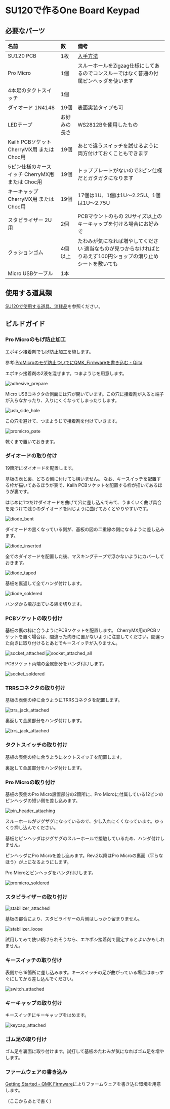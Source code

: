 # SU120で作るOne Board Keypad

## 必要なパーツ
<!--- Bill Of Materials -->
| 名前 | 数 | 備考 | 
|:-|:-|:-|
| SU120 PCB | 1枚 | [入手方法](../common/pcb_order_guide.md) |
| Pro Micro | 1個 | スルーホールをZigzag仕様にしてあるのでコンスルーではなく普通の付属ピンヘッダを使います |
| 4本足のタクトスイッチ | 1個 | |
| ダイオード 1N4148 | 19個 | 表面実装タイプも可 |
| LEDテープ | お好みの長さ | WS2812Bを使用したもの |
| Kailh PCBソケット CherryMX用 または Choc用 | 19個 | あとで違うスイッチを試せるように両方付けておくこともできます|
| 5ピン仕様のキースイッチ CherryMX用 または Choc用 | 19個 | トッププレートがないので3ピン仕様だとガタガタになります |
| キーキャップ CherryMX用 または Choc用 | 19個 | 17個は1U、1個は1U～2.25U、1個は1U～2.75U |
| スタビライザー 2U用 | 2個 | PCBマウントのもの 2Uサイズ以上のキーキャップを付ける場合にお好みで |
| クッションゴム | 4個以上 | たわみが気になれば増やしてください 適当なものが見つからなければとりあえず100円ショップの滑り止めシートを敷いても |
| Micro USBケーブル | 1本 | |

## 使用する道具類

[SU120で使用する道具、消耗品](../common/tool_guide_jp.md)を参照ください。

## ビルドガイド

### Pro Microのもげ防止加工

エポキシ接着剤でもげ防止加工を施します。

参考:[ProMicroのモゲ防止ついでにQMK_Firmwareを書き込む - Qiita](https://qiita.com/hdbx/items/2f3e4ddfcadda2a5578e)

エポキシ接着剤の2液を混ぜます。つまようじを用意します。

![adhesive_prepare](adhesive_prepare.jpg)

Micro USBコネクタの側面には穴が開いています。この穴に接着剤が入ると端子が入らなかったり、入りにくくなってしまったりします。

![usb_side_hole](usb_side_hole.jpg)

この穴を避けて、つまようじで接着剤を付けていきます。

![promicro_pate](promicro_pate.jpg)

乾くまで置いておきます。


### ダイオードの取り付け

19箇所にダイオードを配置します。

基板の表と裏、どちら側に付けても構いません。
なお、キースイッチを配置する枠が描いてあるほうが表で、Kailh PCBソケットを配置する枠が描いてあるほうが裏です。

はじめに1つだけダイオードを曲げて穴に差し込んでみて、うまくいく曲げ具合を見つけて残りのダイオードを同じように曲げておくとやりやすいです。

![diode_bent](diode_bent.jpg)

ダイオードの黒くなっている側が、基板の図の二重線の側になるように差し込みます。

![diode_inserted](diode_inserted.jpg)

全てのダイオードを配置した後、マスキングテープで浮かないようにカバーしておきます。

![diode_taped](diode_taped.jpg)

基板を裏返して全てハンダ付けします。

![diode_soldered](diode_soldered.jpg)

ハンダから飛び出ている線を切ります。

### PCBソケットの取り付け

基板の裏の枠に合うようにPCBソケットを配置します。
CherryMX用のPCBソケットを置く場合は、間違った向きに置かないように注意してください。間違った向きに取り付けるとあとでキースイッチが入りません。

![socket_attached](socket_attached.jpg)
![socket_attached_all](socket_attached_all.jpg)

PCBソケット両端の金属部分をハンダ付けします。

![socket_soldered](socket_soldered.jpg)

### TRRSコネクタの取り付け

基板の表側の枠に合うようにTRRSコネクタを配置します。

![trrs_jack_attached](trrs_jack_attached.jpg)

裏返して金属部分をハンダ付けします。

![trrs_jack_attached](trrs_jack_attached.jpg)

### タクトスイッチの取り付け

基板の表側の枠に合うようにタクトスイッチを配置します。

裏返して金属部分をハンダ付けします。

### Pro Microの取り付け

基板の表側のPro Micro設置部分の2箇所に、Pro Microに付属している12ピンのピンヘッダの短い側を差し込みます。

![pin_header_attaching](pin_header_attaching.jpg)

スルーホールがジグザグになっているので、少し入れにくくなっています。ゆっくり押し込んでください。

基板とピンヘッダはジグザグのスルーホールで接触しているため、ハンダ付けしません。

ピンヘッダにPro Microを差し込みます。Rev.2以降はPro Microの裏面（平らなほう）が上になるようにします。

Pro Microとピンヘッダをハンダ付けします。

![promicro_soldered](promicro_soldered.jpg)

### スタビライザーの取り付け

![stabilizer_attached](stabilizer_attached.jpg)

基板の都合により、スタビライザーの片側はしっかり留まりません。

![stabilizer_loose](stabilizer_loose.jpg)

試用してみて使い続けられそうなら、エキポシ接着剤で固定するとよいかもしれません。

### キースイッチの取り付け

表側から19箇所に差し込みます。キースイッチの足が曲がっている場合はまっすぐにしてから差し込んでください。

![switch_attached](switch_attached.jpg)


### キーキャップの取り付け

キースイッチにキーキャップをはめます。

![keycap_attached](keycap_attached.jpg)

### ゴム足の取り付け

ゴム足を裏面に取り付けます。試打して基板のたわみが気になればゴム足を増やします。

### ファームウェアの書き込み

[Getting Started - QMK Firmware](https://docs.qmk.fm/#/newbs_getting_started)によりファームウェアを書き込む環境を用意します。

（ここからあとで書く）

